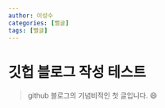 ```yaml
---
author: 이성수
categories: [뻘글]
tags: [뻘글]
---
```


 # 깃헙 블로그 작성 테스트
> github 블로그의 기념비적인 첫 글입니다.
> :smile:


